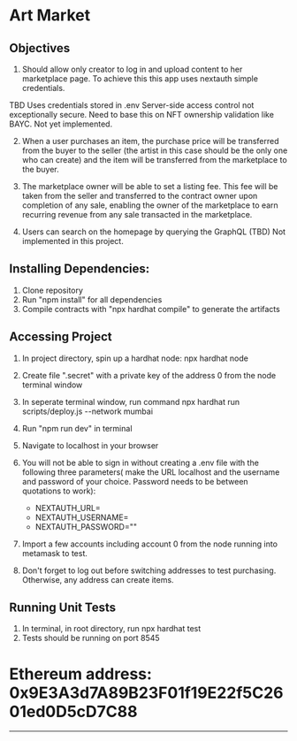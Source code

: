 # Art Market

## Objectives

1) Should allow only creator to log in and upload content to her marketplace page. To achieve this this app uses nextauth simple credentials. 

 TBD Uses credentials stored in .env Server-side access control not exceptionally secure. Need to base this on NFT ownership validation like BAYC. Not yet implemented.


2) When a user purchases an item, the purchase price will be transferred from the buyer to the seller (the artist in this case should be the only one who can create) and the item will be transferred from the marketplace to the buyer.

3) The marketplace owner will be able to set a listing fee. This fee will be taken from the seller and transferred to the contract owner upon completion of any sale, enabling the owner of the marketplace to earn recurring revenue from any sale transacted in the marketplace.

4) Users can search on the homepage by querying the GraphQL (TBD) Not implemented in this project.


## Installing Dependencies:

1. Clone repository
2. Run "npm install" for all dependencies
3. Compile contracts with "npx hardhat compile" to generate the artifacts

## Accessing Project

1. In project directory, spin up a hardhat node: npx hardhat node
2. Create file ".secret" with a private key of the address 0 from the node terminal window
3. In seperate terminal window, run command npx hardhat run scripts/deploy.js --network mumbai
4. Run "npm run dev"  in terminal
5. Navigate to localhost in your browser
6. You will not be able to sign in without creating a .env file with the following three parameters( make the URL localhost and the username and password of your choice. Password needs to be between quotations to work):

    - NEXTAUTH_URL=
    - NEXTAUTH_USERNAME=
    - NEXTAUTH_PASSWORD=""

7. Import a few accounts including account 0 from the node running into metamask to test.
8. Don't forget to log out before switching addresses to test purchasing. Otherwise, any address can create items. 

## Running Unit Tests

1. In terminal, in root directory, run npx hardhat test
2. Tests should be running on port 8545


 # Ethereum address: 0x9E3A3d7A89B23F01f19E22f5C2601ed0D5cD7C88


-----------------------------------------------------------------------------------------------------------------------------
